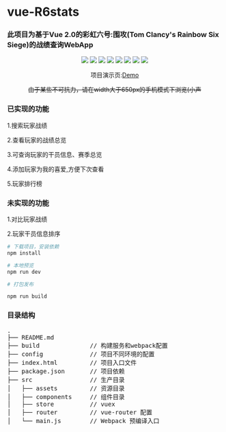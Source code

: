 # vue-R6stats

### 此项目为基于Vue 2.0的彩虹六号:围攻(Tom Clancy's Rainbow Six Siege)的战绩查询WebApp
<p align='center'>
<a href='https://salmondaze.github.io/vue-R6stats'><img src='https://img.shields.io/scrutinizer/build/g/filp/whoops.svg'></a>
<a href='https://cn.vuejs.org/'><img src='https://img.shields.io/badge/vue-2.5.2-blue.svg'></a>
<a href='https://router.vuejs.org/'><img src='https://img.shields.io/badge/vue--router-3.0.1-blue.svg'></a>
<a href='https://vuex.vuejs.org/installation.html'><img src='https://img.shields.io/badge/vuex-3.0.1-blue.svg'></a>
<a href='https://www.kancloud.cn/yunye/axios/234845'><img src='https://img.shields.io/badge/axios-0.18.0-blue.svg'></a>
<a href='http://element-cn.eleme.io/#/zh-CN/component/installation'><img src='https://img.shields.io/badge/element--ui-2.4.0-blue.svg'></a>
<a href='https://github.com/marcuswestin/store.js'><img src='https://img.shields.io/badge/store.js-2.0.12-blue.svg'></a>
<a href='https://github.com/vuejs/vue-cli'><img src='https://img.shields.io/badge/vue--cli-2.4.0-blue.svg'></a>
</p>
<p align='center'>项目演示页:<a href='https://salmondaze.github.io/vue-R6stats'>Demo</a></p>
<p align='center'><s>由于某些不可抗力，请在width大于650px的手机模式下浏览(小声</s></p>

### 已实现的功能
<p>1.搜索玩家战绩</p>
<p>2.查看玩家的战绩总览</p>
<p>3.可查询玩家的干员信息、赛季总览</p>
<p>4.添加玩家为我的喜爱,方便下次查看</p>
<p>5.玩家排行榜</p>

### 未实现的功能
<p>1.对比玩家战绩</p>
<p>2.玩家干员信息排序</p>

```bash
# 下载项目，安装依赖
npm install

# 本地预览
npm run dev

# 打包发布

npm run build
```

### 目录结构
<pre>
.
├── README.md           
├── build              // 构建服务和webpack配置
├── config             // 项目不同环境的配置
├── index.html         // 项目入口文件
├── package.json       // 项目依赖
├── src                // 生产目录
│   ├── assets         // 资源目录
│   ├── components     // 组件目录
│   ├── store          // vuex
│   ├── router         // vue-router 配置
│   └── main.js        // Webpack 预编译入口
</pre>
